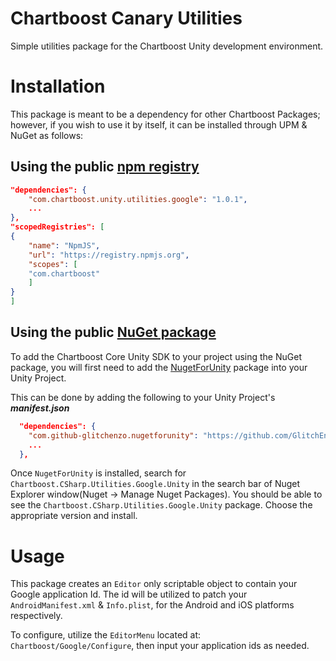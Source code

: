 # Chartboost Canary Utilities

Simple utilities package for the Chartboost Unity development environment.

# Installation
This package is meant to be a dependency for other Chartboost Packages; however, if you wish to use it by itself, it can be installed through UPM & NuGet as follows:

## Using the public [npm registry](https://www.npmjs.com/search?q=com.chartboost.unity.utilities.google)
```json
"dependencies": {
    "com.chartboost.unity.utilities.google": "1.0.1",
    ...
},
"scopedRegistries": [
{
    "name": "NpmJS",
    "url": "https://registry.npmjs.org",
    "scopes": [
    "com.chartboost"
    ]
}
]
```

## Using the public [NuGet package](https://www.nuget.org/packages/Chartboost.CSharp.Utilities.Google.Unity)

To add the Chartboost Core Unity SDK to your project using the NuGet package, you will first need to add the [NugetForUnity](https://github.com/GlitchEnzo/NuGetForUnity) package into your Unity Project.

This can be done by adding the following to your Unity Project's ***manifest.json***

```json
  "dependencies": {
    "com.github-glitchenzo.nugetforunity": "https://github.com/GlitchEnzo/NuGetForUnity.git?path=/src/NuGetForUnity",
    ...
  },
```

Once <code>NugetForUnity</code> is installed, search for `Chartboost.CSharp.Utilities.Google.Unity` in the search bar of Nuget Explorer window(Nuget -> Manage Nuget Packages).
You should be able to see the `Chartboost.CSharp.Utilities.Google.Unity` package. Choose the appropriate version and install.

# Usage

This package creates an `Editor` only scriptable object to contain your Google application Id. The id will be utilized to patch your `AndroidManifest.xml` & `Info.plist`, for the Android and iOS platforms respectively.

To configure, utilize the `EditorMenu` located at: `Chartboost/Google/Configure`, then input your application ids as needed.